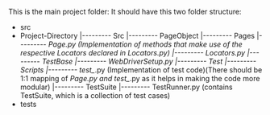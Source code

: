 This is the main project folder: It should have this two folder structure:
+ src
+ Project-Directory
     |--------- Src
                    |--------- PageObject
                                       |--------- Pages
                                                    |--------- *Page.py (Implementation of methods that make use of the respective Locators declared in Locators.py) 
                                       |--------- Locators.py
                    |--------- TestBase
                                       |--------- WebDriverSetup.py
     |--------- Test
                    |--------- Scripts
                                       |--------- test_*.py (Implementation of test code)(There should be 1:1 mapping of *Page.py and test_*.py as it helps in making the code more modular)
                    |--------- TestSuite
                                       |--------- TestRunner.py (contains TestSuite, which is a collection of test cases)
+ tests
